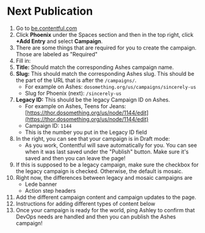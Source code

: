# Next Publication

1. Go to [be.contentful.com](https://be.contentful.com)
2. Click **Phoenix** under the Spaces section and then in the top right, click **+Add Entry** and select **Campaign**.
3. There are some things that are required for you to create the campaign. Those are labeled as "Required"
4. Fill in:
5. **Title:** Should match the corresponding Ashes campaign name.
6. **Slug:** This should match the corresponding Ashes slug. This should be the part of the URL that is after the `/campaigns/`.
   * For example on Ashes: `dosomething.org/us/campaigns/sincerely-us`
   * Slug for Phoenix \(next\): `/sincerely-us`
7. **Legacy ID:** This should be the legacy Campaign ID on Ashes.
   * For example on Ashes, Teens for Jeans: [https://thor.dosomething.org/us/node/1144/edit](https://thor.dosomething.org/us/node/1144/edit)
   * Campaign ID: `1144`
   * This is the number you put in the Legacy ID field
8. In the right, you can see that your campaign is in Draft mode:
   * As you work, Contentful will save automatically for you. You can see when it was last saved under the "Publish" button. Make sure it's saved and then you can leave the page!
9. If this is supposed to be a legacy campaign, make sure the checkbox for the legacy campaign is checked. Otherwise, the default is mosaic.
10. Right now, the differences between legacy and mosaic campaigns are
    * Lede banner
    * Action step headers
11. Add the different campaign content and campaign updates to the page.
12. Instructions for adding different types of content below
13. Once your campaign is ready for the world, ping Ashley to confirm that DevOps needs are handled and then you can publish the Ashes campaign!


